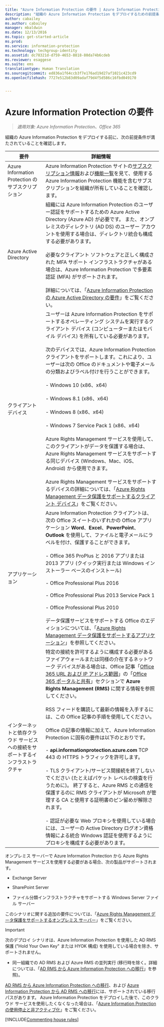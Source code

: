 ```yaml
---
title: "Azure Information Protection の要件 | Azure Information Protection"
description: "組織の Azure Information Protection をデプロイするための前提条件を特定します。"
author: cabailey
ms.author: cabailey
manager: mbaldwin
ms.date: 12/13/2016
ms.topic: get-started-article
ms.prod: 
ms.service: information-protection
ms.technology: techgroup-identity
ms.assetid: dc78321d-d759-4653-8818-80da74b6cdeb
ms.reviewer: esaggese
ms.suite: ems
translationtype: Human Translation
ms.sourcegitcommit: ed836a1f64ccb3f7e176ad19d27af1021c423cd9
ms.openlocfilehash: 7727e512b83d09adaf79d4f5d586c16fbd049170


---
```


# <a name="requirements-for-azure-information-protection"></a>Azure Information Protection の要件

>*適用対象: Azure Information Protection、Office 365*

組織の Azure Information Protection をデプロイする前に、次の前提条件が満たされていることを確認します。 

|要件|詳細情報|
|---------------|--------------------|
|Azure Information Protection のサブスクリプション|Azure Information Protection サイトの[サブスクリプション情報](https://www.microsoft.com/en-us/cloud-platform/azure-information-protection-pricing)および[機能一覧](https://www.microsoft.com/en-us/cloud-platform/azure-information-protection-features)を見て、使用する Azure Information Protection 機能を含むサブスクリプションを組織が所有していることを確認します。|
|Azure Active Directory|組織には Azure Information Protection のユーザー認証をサポートするための Azure Active Directory (Azure AD) が必要です。 また、オンプレミスのディレクトリ (AD DS) のユーザー アカウントを使用する場合は、ディレクトリ統合も構成する必要があります。<br /><br />必要なクライアント ソフトウェアと正しく構成された MFA サポート インフラストラクチャがある場合は、Azure Information Protection で多要素認証 (MFA) がサポートされます。<br /><br />詳細については、「[Azure Information Protection の Azure Active Directory の要件](requirements-azure-ad.md)」をご覧ください。|
|クライアント デバイス|ユーザーは Azure Information Protection をサポートするオペレーティング システムを実行するクライアント デバイス (コンピューターまたはモバイル デバイス) を所有している必要があります。<br /><br />次のデバイスでは、Azure Information Protection クライアントをサポートします。これにより、ユーザーは次の Office のドキュメントや電子メールの分類およびラベル付けを行うことができます。<br /><br />- Windows 10 (x86、x64)<br /><br />- Windows 8.1 (x86、x64)<br /><br />- Windows 8 (x86、x64)<br /><br />- Windows 7 Service Pack 1 (x86、x64)<br /><br />Azure Rights Management サービスを使用して、このクライアントがデータを保護する場合は、Azure Rights Management サービスをサポートする同じデバイス (Windows、Mac、iOS、Android) から使用できます。 <br /><br />Azure Rights Management サービスをサポートするデバイスの詳細については、「[Azure Rights Management データ保護をサポートするクライアント デバイス](../get-started/requirements-client-devices.md)」をご覧ください。|
|アプリケーション|Azure Information Protection クライアントは、次の Office スイートのいずれかの Office アプリケーション **Word**、**Excel**、**PowerPoint**、**Outlook** を使用して、ファイルと電子メールにラベルを付け、保護することができます。<br /><br /> - Office 365 ProPlus と 2016 アプリまたは 2013 アプリ (クイック実行または Windows インストーラー ベースのインストール)<br /><br />- Office Professional Plus 2016<br /><br />- Office Professional Plus 2013 Service Pack 1<br /><br />- Office Professional Plus 2010<br /><br />データ保護サービスをサポートする Office のエディションについては、「[Azure Rights Management データ保護をサポートするアプリケーション](requirements-applications.md)」を参照してください。|
|インターネットと依存クラウド サービスへの接続をサポートするインフラストラクチャ|特定の接続を許可するように構成する必要があるファイアウォールまたは同様の介在するネットワーク デバイスがある場合は、Office 記事「[Office 365 URL および IP アドレス範囲](https://support.office.com/en-US/article/Office-365-URLs-and-IP-address-ranges-8548a211-3fe7-47cb-abb1-355ea5aa88a2)」の「[Office 365 ポータルと共有](https://support.office.com/en-us/article/Office-365-URLs-and-IP-address-ranges-8548a211-3fe7-47cb-abb1-355ea5aa88a2?ui=en-US&rs=en-US&ad=US#bkmk_portal-identity)」セクションで **Azure Rights Management (RMS)** に関する情報を参照してください。<br /><br />RSS フィードを購読して最新の情報を入手するには、この Office 記事の手順を使用してください。<br /><br />Office の記事の情報に加えて、Azure Information Protection に固有の要件は以下のとおりです。<br /><br />- **api.informationprotection.azure.com** TCP 443 の HTTPS トラフィックを許可します。<br /><br />- TLS クライアント/サービス間接続を終了しないでください (たとえばパケット レベルの検査を行うために)。 終了すると、Azure RMS との通信を保護するのに RMS クライアントが Microsoft が管理する CA と使用する証明書のピン留めが解除されます。<br /><br />- 認証が必要な Web プロキシを使用している場合には、ユーザーの Active Directory ログオン資格情報による統合 Windows 認証を使用するようにプロキシを構成する必要があります。|

オンプレミス サーバーで Azure Information Protection から Azure Rights Management サービスを使用する必要がある場合、次の製品がサポートされます。

-   Exchange Server

-   SharePoint Server

-   ファイル分類インフラストラクチャをサポートする Windows Server ファイル サーバー

このシナリオに関する追加の要件については、「[Azure Rights Management データ保護をサポートするオンプレミス サーバー](requirements-servers.md)」をご覧ください。

> [!IMPORTANT]
> 次のデプロイ シナリオは、Azure Information Protection を使用した AD RMS 保護 ("Hold Your Own Key" または HYOK 構成) を使用している場合を除き、サポートされません。
> 
> -   同一組織での AD RMS および Azure RMS の並列実行 (移行時を除く。詳細については、「[AD RMS から Azure Information Protection への移行](../plan-design/migrate-from-ad-rms-to-azure-rms.md)」を参照)。
> 
> [AD RMS から Azure Information Protection への移行](http://technet.microsoft.com/library/Dn858447.aspx)、および [Azure Information Protection から AD RMS への移行](http://msdn.microsoft.com/library/azure/dn629429.aspx)には、サポートされている移行パスがあります。 Azure Information Protection をデプロイした後で、このクラウド サービスを使用したくなくなった場合は、「[Azure Information Protection の使用停止と非アクティブ化](../deploy-use/decommission-deactivate.md)」をご覧ください。

[!INCLUDE[Commenting house rules](../includes/houserules.md)]





<!--HONumber=Jan17_HO4-->


